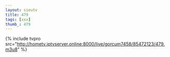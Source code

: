 ```yaml
--- 
layout: sieutv
title: 479
tags: [xxx]
thumb_: 479
---
```

{% include tvpro src="http://hometv.iptvserver.online:8000/live/gorcum7458/85472123/479.m3u8" %} 
